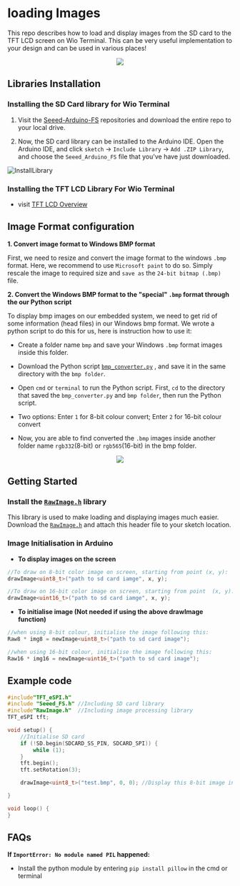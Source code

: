 # loading Images

This repo describes how to load and display images from the SD card to the TFT LCD screen on Wio Terminal. This can be very useful implementation to your design and can be used in various places!

<div align=center><img src="https://files.seeedstudio.com/wiki/Wio-Terminal/img/WechatIMG2314.jpeg.jpg"/></div>

## Libraries Installation

### Installing the SD Card library for Wio Terminal

1. Visit the [Seeed-Arduino-FS](https://github.com/Seeed-Studio/Seeed_Arduino_FS/tree/beta) repositories and download the entire repo to your local drive.

2. Now, the SD card library can be installed to the Arduino IDE. Open the Arduino IDE, and click `sketch` -> `Include Library` -> `Add .ZIP Library`, and choose the `Seeed_Arduino_FS` file that you've have just downloaded.

![InstallLibrary](https://files.seeedstudio.com/wiki/Wio-Terminal/img/Xnip2019-11-21_15-50-13.jpg)

### Installing the TFT LCD Library For Wio Terminal

- visit [TFT LCD Overview](https://wiki.seeedstudio.com/Wio-Terminal-LCD-Overview/)

## Image Format configuration

**1. Convert image format to Windows BMP format**

First, we need to resize and convert the image format to the windows `.bmp` format. Here, we recommend to use `Microsoft paint` to do so. Simply rescale the image to required size and `save as` the `24-bit bitmap (.bmp)`  file.

**2. Convert the Windows BMP format to the "special" `.bmp`  format through the our Python script**

To display bmp images on our embedded system, we need to get rid of some information (head files) in our Windows bmp format. We wrote a python script to do this for us, here is instruction how to use it:

- Create a folder name  `bmp` and save your Windows `.bmp` format images inside this folder.

- Download the Python script [`bmp_converter.py`](https://files.seeedstudio.com/wiki/Wio-Terminal/res/bmp_converter.py) , and save it in the same directory with the `bmp folder`.

- Open `cmd` or `terminal` to run the Python script. First, `cd` to the directory that saved the `bmp_converter.py` and `bmp folder`, then run the Python script.

- Two options: Enter `1` for 8-bit colour convert; Enter `2` for 16-bit colour convert
  
- Now, you are able to find converted the `.bmp` images inside another folder name `rgb332`(8-bit) or `rgb565`(16-bit) in the bmp folder.

<div align=center><img src="https://files.seeedstudio.com/wiki/Wio-Terminal/img/PythonScript.gif"/></div>

## Getting Started

### Install the [`RawImage.h`](https://files.seeedstudio.com/wiki/Wio-Terminal/res/RawImage.h) library

This library is used to make loading and displaying images much easier. Download the [`RawImage.h`](https://files.seeedstudio.com/wiki/Wio-Terminal/res/RawImage.h) and attach this header file to your sketch location.

### Image Initialisation in Arduino

- **To display images on the screen**

```Cpp
//To draw on 8-bit color image on screen, starting from point (x, y):
drawImage<uint8_t>("path to sd card iamge", x, y);

//To draw on 16-bit color image on screen, starting from point  (x, y):
drawImage<uint16_t>("path to sd card iamge", x, y);
```

- **To initialise image (Not needed if using the above drawImage function)**

```Cpp
//when using 8-bit colour, initialise the image following this:
Raw8 * img8 = newImage<uint8_t>("path to sd card image");

//when using 16-bit colour, initialise the image following this:
Raw16 * img16 = newImage<uint16_t>("path to sd card image");
```

## Example code

```cpp
#include"TFT_eSPI.h"
#include "Seeed_FS.h" //Including SD card library
#include"RawImage.h"  //Including image processing library
TFT_eSPI tft;

void setup() {
    //Initialise SD card
    if (!SD.begin(SDCARD_SS_PIN, SDCARD_SPI)) {
        while (1);
    }
    tft.begin();
    tft.setRotation(3);

    drawImage<uint8_t>("test.bmp", 0, 0); //Display this 8-bit image in sd card from (0, 0)

}

void loop() {
}
```

## FAQs

**If `ImportError: No module named PIL`  happened:**

- Install the python module by entering `pip install pillow` in the cmd or terminal